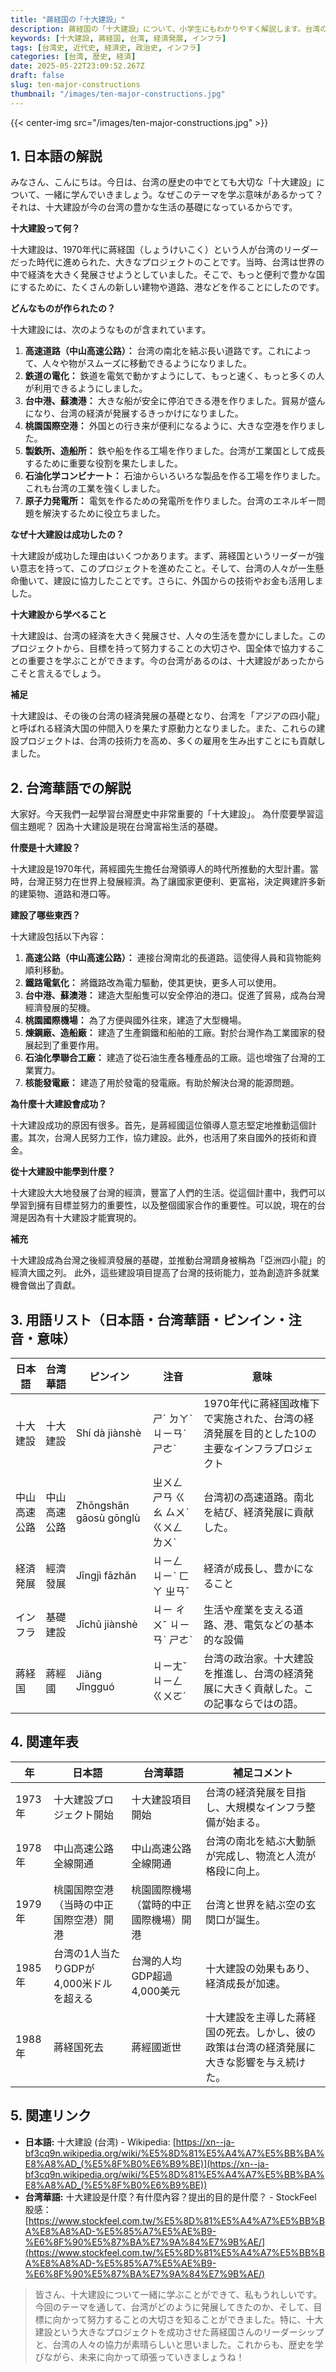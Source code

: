 ```yaml
---
title: "蔣経国の「十大建設」"
description: 蔣経国の「十大建設」について、小学生にもわかりやすく解説します。台湾の近代化に大きく貢献したプロジェクトを、一緒に学びましょう。
keywords: [十大建設, 蔣経国, 台湾, 経済発展, インフラ]
tags: [台湾史, 近代史, 経済史, 政治史, インフラ]
categories: [台湾, 歴史, 経済]
date: 2025-05-22T23:09:52.267Z
draft: false
slug: ten-major-constructions
thumbnail: "/images/ten-major-constructions.jpg"
---
```


{{< center-img src="/images/ten-major-constructions.jpg" >}}

## 1. 日本語の解説

みなさん、こんにちは。今日は、台湾の歴史の中でとても大切な「十大建設」について、一緒に学んでいきましょう。なぜこのテーマを学ぶ意味があるかって？ それは、十大建設が今の台湾の豊かな生活の基礎になっているからです。

**十大建設って何？**

十大建設は、1970年代に蔣経国（しょうけいこく）という人が台湾のリーダーだった時代に進められた、大きなプロジェクトのことです。当時、台湾は世界の中で経済を大きく発展させようとしていました。そこで、もっと便利で豊かな国にするために、たくさんの新しい建物や道路、港などを作ることにしたのです。

**どんなものが作られたの？**

十大建設には、次のようなものが含まれています。

1.  **高速道路（中山高速公路）：** 台湾の南北を結ぶ長い道路です。これによって、人々や物がスムーズに移動できるようになりました。
2.  **鉄道の電化：** 鉄道を電気で動かすようにして、もっと速く、もっと多くの人が利用できるようにしました。
3.  **台中港、蘇澳港：** 大きな船が安全に停泊できる港を作りました。貿易が盛んになり、台湾の経済が発展するきっかけになりました。
4.  **桃園国際空港：** 外国との行き来が便利になるように、大きな空港を作りました。
5.  **製鉄所、造船所：** 鉄や船を作る工場を作りました。台湾が工業国として成長するために重要な役割を果たしました。
6.  **石油化学コンビナート：** 石油からいろいろな製品を作る工場を作りました。これも台湾の工業を強くしました。
7.  **原子力発電所：** 電気を作るための発電所を作りました。台湾のエネルギー問題を解決するために役立ちました。

**なぜ十大建設は成功したの？**

十大建設が成功した理由はいくつかあります。まず、蔣経国というリーダーが強い意志を持って、このプロジェクトを進めたこと。そして、台湾の人々が一生懸命働いて、建設に協力したことです。さらに、外国からの技術やお金も活用しました。

**十大建設から学べること**

十大建設は、台湾の経済を大きく発展させ、人々の生活を豊かにしました。このプロジェクトから、目標を持って努力することの大切さや、国全体で協力することの重要さを学ぶことができます。今の台湾があるのは、十大建設があったからこそと言えるでしょう。

**補足**

十大建設は、その後の台湾の経済発展の基礎となり、台湾を「アジアの四小龍」と呼ばれる経済大国の仲間入りを果たす原動力となりました。また、これらの建設プロジェクトは、台湾の技術力を高め、多くの雇用を生み出すことにも貢献しました。

## 2. 台湾華語での解説

大家好。今天我們一起學習台灣歷史中非常重要的「十大建設」。 為什麼要學習這個主題呢？ 因為十大建設是現在台灣富裕生活的基礎。

**什麼是十大建設？**

十大建設是1970年代，蔣經國先生擔任台灣領導人的時代所推動的大型計畫。當時，台灣正努力在世界上發展經濟。為了讓國家更便利、更富裕，決定興建許多新的建築物、道路和港口等。

**建設了哪些東西？**

十大建設包括以下內容：

1.  **高速公路（中山高速公路）：** 連接台灣南北的長道路。這使得人員和貨物能夠順利移動。
2.  **鐵路電氣化：** 將鐵路改為電力驅動，使其更快，更多人可以使用。
3.  **台中港、蘇澳港：** 建造大型船隻可以安全停泊的港口。促進了貿易，成為台灣經濟發展的契機。
4.  **桃園國際機場：** 為了方便與國外往來，建造了大型機場。
5.  **煉鋼廠、造船廠：** 建造了生產鋼鐵和船舶的工廠。對於台灣作為工業國家的發展起到了重要作用。
6.  **石油化學聯合工廠：** 建造了從石油生產各種產品的工廠。這也增強了台灣的工業實力。
7.  **核能發電廠：** 建造了用於發電的發電廠。有助於解決台灣的能源問題。

**為什麼十大建設會成功？**

十大建設成功的原因有很多。首先，是蔣經國這位領導人意志堅定地推動這個計畫。其次，台灣人民努力工作，協力建設。此外，也活用了來自國外的技術和資金。

**從十大建設中能學到什麼？**

十大建設大大地發展了台灣的經濟，豐富了人們的生活。從這個計畫中，我們可以學習到擁有目標並努力的重要性，以及整個國家合作的重要性。可以說，現在的台灣是因為有十大建設才能實現的。

**補充**

十大建設成為台灣之後經濟發展的基礎，並推動台灣躋身被稱為「亞洲四小龍」的經濟大國之列。 此外，這些建設項目提高了台灣的技術能力，並為創造許多就業機會做出了貢獻。

## 3. 用語リスト（日本語・台湾華語・ピンイン・注音・意味）

| 日本語     | 台湾華語   | ピンイン     | 注音     | 意味                                                                                               |
| -------- | -------- | ---------- | -------- | ------------------------------------------------------------------------------------------------- |
| 十大建設   | 十大建設   | Shí dà jiànshè | ㄕˊ ㄉㄚˋ ㄐㄧㄢˋ ㄕㄜˋ | 1970年代に蔣経国政権下で実施された、台湾の経済発展を目的とした10の主要なインフラプロジェクト                                                               |
| 中山高速公路 | 中山高速公路 | Zhōngshān gāosù gōnglù | ㄓㄨㄥ ㄕㄢ ㄍㄠ ㄙㄨˋ ㄍㄨㄥ ㄌㄨˋ | 台湾初の高速道路。南北を結び、経済発展に貢献した。                                                                                       |
| 経済発展   | 經濟發展   | Jīngjì fāzhǎn | ㄐㄧㄥ ㄐㄧˋ ㄈㄚ ㄓㄢˇ | 経済が成長し、豊かになること                                                                                              |
| インフラ | 基礎建設   | Jīchǔ jiànshè | ㄐㄧ ㄔㄨˇ ㄐㄧㄢˋ ㄕㄜˋ | 生活や産業を支える道路、港、電気などの基本的な設備                                                                                       |
| 蔣経国   | 蔣經國   | Jiǎng Jīngguó | ㄐㄧㄤˇ ㄐㄧㄥ ㄍㄨㄛˊ | 台湾の政治家。十大建設を推進し、台湾の経済発展に大きく貢献した。この記事ならではの語。                                                                             |

## 4. 関連年表

| 年    | 日本語                                                                     | 台湾華語                                                                    | 補足コメント                                                                                             |
| ----- | ------------------------------------------------------------------------ | ----------------------------------------------------------------------- | ------------------------------------------------------------------------------------------------------ |
| 1973年 | 十大建設プロジェクト開始                                                               | 十大建設項目開始                                                                 | 台湾の経済発展を目指し、大規模なインフラ整備が始まる。                                                                                     |
| 1978年 | 中山高速公路全線開通                                                                 | 中山高速公路全線開通                                                               | 台湾の南北を結ぶ大動脈が完成し、物流と人流が格段に向上。                                                                                         |
| 1979年 | 桃園国際空港（当時の中正国際空港）開港                                                        | 桃園國際機場（當時的中正國際機場）開港                                                            | 台湾と世界を結ぶ空の玄関口が誕生。                                                                                              |
| 1985年 | 台湾の1人当たりGDPが4,000米ドルを超える                                                        | 台灣的人均GDP超過4,000美元                                                               | 十大建設の効果もあり、経済成長が加速。                                                                                               |
| 1988年 | 蔣経国死去                                                                     | 蔣經國逝世                                                                   | 十大建設を主導した蔣経国の死去。しかし、彼の政策は台湾の経済発展に大きな影響を与え続けた。                                                                         |

## 5. 関連リンク

*   **日本語:** 十大建設 (台湾) - Wikipedia: [https://xn--ja-bf3cq9n.wikipedia.org/wiki/%E5%8D%81%E5%A4%A7%E5%BB%BA%E8%A8%AD_(%E5%8F%B0%E6%B9%BE)](https://xn--ja-bf3cq9n.wikipedia.org/wiki/%E5%8D%81%E5%A4%A7%E5%BB%BA%E8%A8%AD_(%E5%8F%B0%E6%B9%BE))
*   **台湾華語:** 十大建設是什麼？有什麼內容？提出的目的是什麼？ - StockFeel 股感： [https://www.stockfeel.com.tw/%E5%8D%81%E5%A4%A7%E5%BB%BA%E8%A8%AD-%E5%85%A7%E5%AE%B9-%E6%8F%90%E5%87%BA%E7%9A%84%E7%9B%AE/](https://www.stockfeel.com.tw/%E5%8D%81%E5%A4%A7%E5%BB%BA%E8%A8%AD-%E5%85%A7%E5%AE%B9-%E6%8F%90%E5%87%BA%E7%9A%84%E7%9B%AE/)

> 皆さん、十大建設について一緒に学ぶことができて、私もうれしいです。今回のテーマを通して、台湾がどのように発展してきたのか、そして、目標に向かって努力することの大切さを知ることができました。特に、十大建設という大きなプロジェクトを成功させた蔣経国さんのリーダーシップと、台湾の人々の協力が素晴らしいと思いました。これからも、歴史を学びながら、未来に向かって頑張っていきましょうね！
